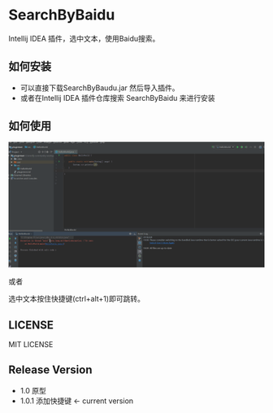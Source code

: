 # SearchByBaidu

Intellij IDEA 插件，选中文本，使用Baidu搜索。

## 如何安装

- 可以直接下载SearchByBaudu.jar 然后导入插件。
- 或者在Intellij IDEA 插件仓库搜索 SearchByBaidu 来进行安装

## 如何使用
![](use.gif)

或者


选中文本按住快捷键(ctrl+alt+1)即可跳转。

## LICENSE

MIT LICENSE


## Release Version
- 1.0 原型
- 1.0.1 添加快捷键 <- current version